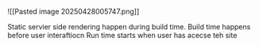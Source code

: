 ![[Pasted image 20250428005747.png]]


Static servier side rendering happen during build time.
Build time happens before user interaftiocn
Run time starts when user has acecse teh site

